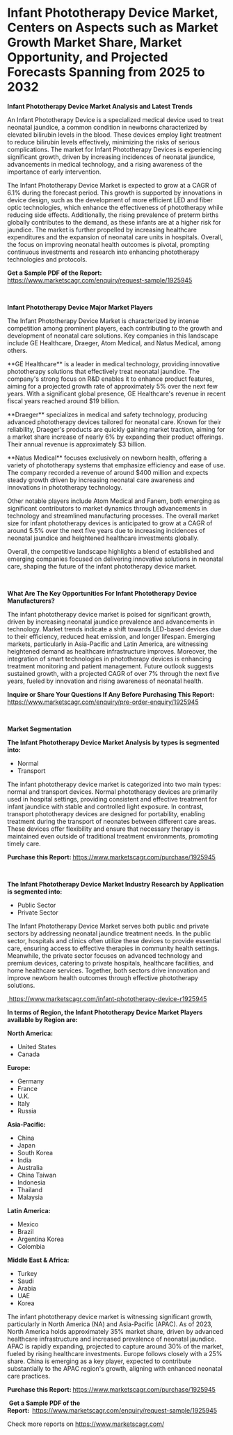 <p><h1>Infant Phototherapy Device Market, Centers on Aspects such as Market Growth Market Share, Market Opportunity, and Projected Forecasts Spanning from 2025 to 2032</h1></p><p><strong>Infant Phototherapy Device Market Analysis and Latest Trends</strong></p>
<p><p>An Infant Phototherapy Device is a specialized medical device used to treat neonatal jaundice, a common condition in newborns characterized by elevated bilirubin levels in the blood. These devices employ light treatment to reduce bilirubin levels effectively, minimizing the risks of serious complications. The market for Infant Phototherapy Devices is experiencing significant growth, driven by increasing incidences of neonatal jaundice, advancements in medical technology, and a rising awareness of the importance of early intervention.</p><p>The Infant Phototherapy Device Market is expected to grow at a CAGR of 6.1% during the forecast period. This growth is supported by innovations in device design, such as the development of more efficient LED and fiber optic technologies, which enhance the effectiveness of phototherapy while reducing side effects. Additionally, the rising prevalence of preterm births globally contributes to the demand, as these infants are at a higher risk for jaundice. The market is further propelled by increasing healthcare expenditures and the expansion of neonatal care units in hospitals. Overall, the focus on improving neonatal health outcomes is pivotal, prompting continuous investments and research into enhancing phototherapy technologies and protocols.</p></p>
<p><strong>Get a Sample PDF of the Report:&nbsp;</strong> <a href="https://www.marketscagr.com/enquiry/request-sample/1925945?utm_campaign=2756&utm_medium=2&utm_source=Github&utm_content=ia&utm_term=28032025&utm_id=infant-phototherapy-device">https://www.marketscagr.com/enquiry/request-sample/1925945</a></p>
<p>&nbsp;</p>
<p><strong>Infant Phototherapy Device Major Market Players</strong></p>
<p><p>The Infant Phototherapy Device Market is characterized by intense competition among prominent players, each contributing to the growth and development of neonatal care solutions. Key companies in this landscape include GE Healthcare, Draeger, Atom Medical, and Natus Medical, among others.</p><p>**GE Healthcare** is a leader in medical technology, providing innovative phototherapy solutions that effectively treat neonatal jaundice. The company's strong focus on R&D enables it to enhance product features, aiming for a projected growth rate of approximately 5% over the next few years. With a significant global presence, GE Healthcare's revenue in recent fiscal years reached around $19 billion.</p><p>**Draeger** specializes in medical and safety technology, producing advanced phototherapy devices tailored for neonatal care. Known for their reliability, Draeger's products are quickly gaining market traction, aiming for a market share increase of nearly 6% by expanding their product offerings. Their annual revenue is approximately $3 billion.</p><p>**Natus Medical** focuses exclusively on newborn health, offering a variety of phototherapy systems that emphasize efficiency and ease of use. The company recorded a revenue of around $400 million and expects steady growth driven by increasing neonatal care awareness and innovations in phototherapy technology.</p><p>Other notable players include Atom Medical and Fanem, both emerging as significant contributors to market dynamics through advancements in technology and streamlined manufacturing processes. The overall market size for infant phototherapy devices is anticipated to grow at a CAGR of around 5.5% over the next five years due to increasing incidences of neonatal jaundice and heightened healthcare investments globally. </p><p>Overall, the competitive landscape highlights a blend of established and emerging companies focused on delivering innovative solutions in neonatal care, shaping the future of the infant phototherapy device market.</p></p>
<p>&nbsp;</p>
<p><strong>What Are The Key Opportunities For Infant Phototherapy Device Manufacturers?</strong></p>
<p><p>The infant phototherapy device market is poised for significant growth, driven by increasing neonatal jaundice prevalence and advancements in technology. Market trends indicate a shift towards LED-based devices due to their efficiency, reduced heat emission, and longer lifespan. Emerging markets, particularly in Asia-Pacific and Latin America, are witnessing heightened demand as healthcare infrastructure improves. Moreover, the integration of smart technologies in phototherapy devices is enhancing treatment monitoring and patient management. Future outlook suggests sustained growth, with a projected CAGR of over 7% through the next five years, fueled by innovation and rising awareness of neonatal health.</p></p>
<p><strong>Inquire or Share Your Questions If Any Before Purchasing This Report:</strong> <a href="https://www.marketscagr.com/enquiry/pre-order-enquiry/1925945?utm_campaign=2756&utm_medium=2&utm_source=Github&utm_content=ia&utm_term=28032025&utm_id=infant-phototherapy-device">https://www.marketscagr.com/enquiry/pre-order-enquiry/1925945</a></p>
<p>&nbsp;</p>
<p><strong>Market Segmentation</strong></p>
<p><strong>The Infant Phototherapy Device Market Analysis by types is segmented into:</strong></p>
<p><ul><li>Normal</li><li>Transport</li></ul></p>
<p><p>The infant phototherapy device market is categorized into two main types: normal and transport devices. Normal phototherapy devices are primarily used in hospital settings, providing consistent and effective treatment for infant jaundice with stable and controlled light exposure. In contrast, transport phototherapy devices are designed for portability, enabling treatment during the transport of neonates between different care areas. These devices offer flexibility and ensure that necessary therapy is maintained even outside of traditional treatment environments, promoting timely care.</p></p>
<p><strong>Purchase this Report:&nbsp;</strong><a href="https://www.marketscagr.com/purchase/1925945?utm_campaign=2756&utm_medium=2&utm_source=Github&utm_content=ia&utm_term=28032025&utm_id=infant-phototherapy-device">https://www.marketscagr.com/purchase/1925945</a></p>
<p>&nbsp;</p>
<p><strong>The Infant Phototherapy Device Market Industry Research by Application is segmented into:</strong></p>
<p><ul><li>Public Sector</li><li>Private Sector</li></ul></p>
<p><p>The Infant Phototherapy Device Market serves both public and private sectors by addressing neonatal jaundice treatment needs. In the public sector, hospitals and clinics often utilize these devices to provide essential care, ensuring access to effective therapies in community health settings. Meanwhile, the private sector focuses on advanced technology and premium devices, catering to private hospitals, healthcare facilities, and home healthcare services. Together, both sectors drive innovation and improve newborn health outcomes through effective phototherapy solutions.</p></p>
<p><a href="https://www.marketscagr.com/infant-phototherapy-device-r1925945?utm_campaign=2756&utm_medium=2&utm_source=Github&utm_content=ia&utm_term=28032025&utm_id=infant-phototherapy-device">&nbsp;https://www.marketscagr.com/infant-phototherapy-device-r1925945</a></p>
<p><strong>In terms of Region, the Infant Phototherapy Device Market Players available by Region are:</strong></p>
<p>
    <p> <strong> North America: </strong>
        <ul>
            <li>United States</li>
            <li>Canada</li>
        </ul>
        </p> 
    <p> <strong> Europe: </strong>
        <ul>
            <li>Germany</li>
            <li>France</li>
            <li>U.K.</li>
            <li>Italy</li>
            <li>Russia</li>
        </ul>
        </p> 
    <p> <strong> Asia-Pacific: </strong>
        <ul>
            <li>China</li>
            <li>Japan</li>
            <li>South Korea</li>
            <li>India</li>
            <li>Australia</li>
            <li>China Taiwan</li>
            <li>Indonesia</li>
            <li>Thailand</li>
            <li>Malaysia</li>
        </ul>
        </p> 
    <p> <strong> Latin America: </strong>
        <ul>
            <li>Mexico</li>
            <li>Brazil</li>
            <li>Argentina Korea</li>
            <li>Colombia</li>
        </ul>
        </p> 
    <p> <strong> Middle East & Africa: </strong>
        <ul>
            <li>Turkey</li>
            <li>Saudi</li>
            <li>Arabia</li>
            <li>UAE</li>
            <li>Korea</li>
        </ul>
    </p>
    </p>
<p><p>The infant phototherapy device market is witnessing significant growth, particularly in North America (NA) and Asia-Pacific (APAC). As of 2023, North America holds approximately 35% market share, driven by advanced healthcare infrastructure and increased prevalence of neonatal jaundice. APAC is rapidly expanding, projected to capture around 30% of the market, fueled by rising healthcare investments. Europe follows closely with a 25% share. China is emerging as a key player, expected to contribute substantially to the APAC region's growth, aligning with enhanced neonatal care practices.</p></p>
<p><strong>Purchase this Report: </strong><a href="https://www.marketscagr.com/purchase/1925945?utm_campaign=2756&utm_medium=2&utm_source=Github&utm_content=ia&utm_term=28032025&utm_id=infant-phototherapy-device">https://www.marketscagr.com/purchase/1925945</a></p>
<p>&nbsp;<strong>Get a Sample PDF of the Report:&nbsp;&nbsp;</strong><a href="https://www.marketscagr.com/enquiry/request-sample/1925945?utm_campaign=2756&utm_medium=2&utm_source=Github&utm_content=ia&utm_term=28032025&utm_id=infant-phototherapy-device">https://www.marketscagr.com/enquiry/request-sample/1925945</a></p>
<p><strong></strong></p>
<p>Check more reports on <a href="https://www.marketscagr.com/?utm_campaign=2756&utm_medium=2&utm_source=Github&utm_content=ia&utm_term=28032025&utm_id=infant-phototherapy-device">https://www.marketscagr.com/</a></p>